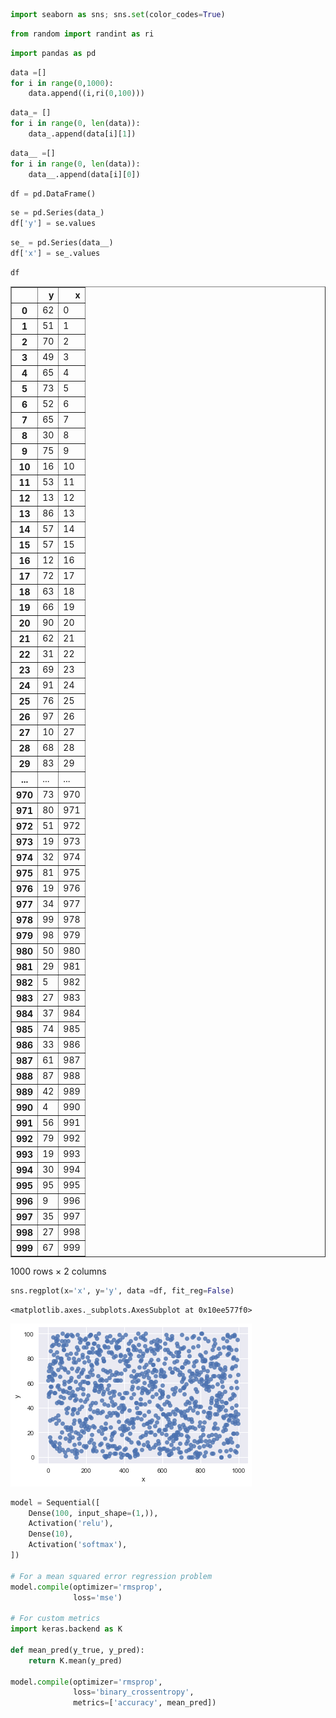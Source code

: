 

```python
import seaborn as sns; sns.set(color_codes=True)
```


```python
from random import randint as ri
```


```python
import pandas as pd
```


```python
data =[]
for i in range(0,1000):
    data.append((i,ri(0,100)))
```


```python
data_= []
for i in range(0, len(data)):
    data_.append(data[i][1])
```


```python
data__ =[]
for i in range(0, len(data)):
    data__.append(data[i][0])
```


```python
df = pd.DataFrame()
```


```python
se = pd.Series(data_)
df['y'] = se.values
```


```python
se_ = pd.Series(data__)
df['x'] = se_.values
```


```python
df
```




<div>
<style scoped>
    .dataframe tbody tr th:only-of-type {
        vertical-align: middle;
    }

    .dataframe tbody tr th {
        vertical-align: top;
    }

    .dataframe thead th {
        text-align: right;
    }
</style>
<table border="1" class="dataframe">
  <thead>
    <tr style="text-align: right;">
      <th></th>
      <th>y</th>
      <th>x</th>
    </tr>
  </thead>
  <tbody>
    <tr>
      <th>0</th>
      <td>62</td>
      <td>0</td>
    </tr>
    <tr>
      <th>1</th>
      <td>51</td>
      <td>1</td>
    </tr>
    <tr>
      <th>2</th>
      <td>70</td>
      <td>2</td>
    </tr>
    <tr>
      <th>3</th>
      <td>49</td>
      <td>3</td>
    </tr>
    <tr>
      <th>4</th>
      <td>65</td>
      <td>4</td>
    </tr>
    <tr>
      <th>5</th>
      <td>73</td>
      <td>5</td>
    </tr>
    <tr>
      <th>6</th>
      <td>52</td>
      <td>6</td>
    </tr>
    <tr>
      <th>7</th>
      <td>65</td>
      <td>7</td>
    </tr>
    <tr>
      <th>8</th>
      <td>30</td>
      <td>8</td>
    </tr>
    <tr>
      <th>9</th>
      <td>75</td>
      <td>9</td>
    </tr>
    <tr>
      <th>10</th>
      <td>16</td>
      <td>10</td>
    </tr>
    <tr>
      <th>11</th>
      <td>53</td>
      <td>11</td>
    </tr>
    <tr>
      <th>12</th>
      <td>13</td>
      <td>12</td>
    </tr>
    <tr>
      <th>13</th>
      <td>86</td>
      <td>13</td>
    </tr>
    <tr>
      <th>14</th>
      <td>57</td>
      <td>14</td>
    </tr>
    <tr>
      <th>15</th>
      <td>57</td>
      <td>15</td>
    </tr>
    <tr>
      <th>16</th>
      <td>12</td>
      <td>16</td>
    </tr>
    <tr>
      <th>17</th>
      <td>72</td>
      <td>17</td>
    </tr>
    <tr>
      <th>18</th>
      <td>63</td>
      <td>18</td>
    </tr>
    <tr>
      <th>19</th>
      <td>66</td>
      <td>19</td>
    </tr>
    <tr>
      <th>20</th>
      <td>90</td>
      <td>20</td>
    </tr>
    <tr>
      <th>21</th>
      <td>62</td>
      <td>21</td>
    </tr>
    <tr>
      <th>22</th>
      <td>31</td>
      <td>22</td>
    </tr>
    <tr>
      <th>23</th>
      <td>69</td>
      <td>23</td>
    </tr>
    <tr>
      <th>24</th>
      <td>91</td>
      <td>24</td>
    </tr>
    <tr>
      <th>25</th>
      <td>76</td>
      <td>25</td>
    </tr>
    <tr>
      <th>26</th>
      <td>97</td>
      <td>26</td>
    </tr>
    <tr>
      <th>27</th>
      <td>10</td>
      <td>27</td>
    </tr>
    <tr>
      <th>28</th>
      <td>68</td>
      <td>28</td>
    </tr>
    <tr>
      <th>29</th>
      <td>83</td>
      <td>29</td>
    </tr>
    <tr>
      <th>...</th>
      <td>...</td>
      <td>...</td>
    </tr>
    <tr>
      <th>970</th>
      <td>73</td>
      <td>970</td>
    </tr>
    <tr>
      <th>971</th>
      <td>80</td>
      <td>971</td>
    </tr>
    <tr>
      <th>972</th>
      <td>51</td>
      <td>972</td>
    </tr>
    <tr>
      <th>973</th>
      <td>19</td>
      <td>973</td>
    </tr>
    <tr>
      <th>974</th>
      <td>32</td>
      <td>974</td>
    </tr>
    <tr>
      <th>975</th>
      <td>81</td>
      <td>975</td>
    </tr>
    <tr>
      <th>976</th>
      <td>19</td>
      <td>976</td>
    </tr>
    <tr>
      <th>977</th>
      <td>34</td>
      <td>977</td>
    </tr>
    <tr>
      <th>978</th>
      <td>99</td>
      <td>978</td>
    </tr>
    <tr>
      <th>979</th>
      <td>98</td>
      <td>979</td>
    </tr>
    <tr>
      <th>980</th>
      <td>50</td>
      <td>980</td>
    </tr>
    <tr>
      <th>981</th>
      <td>29</td>
      <td>981</td>
    </tr>
    <tr>
      <th>982</th>
      <td>5</td>
      <td>982</td>
    </tr>
    <tr>
      <th>983</th>
      <td>27</td>
      <td>983</td>
    </tr>
    <tr>
      <th>984</th>
      <td>37</td>
      <td>984</td>
    </tr>
    <tr>
      <th>985</th>
      <td>74</td>
      <td>985</td>
    </tr>
    <tr>
      <th>986</th>
      <td>33</td>
      <td>986</td>
    </tr>
    <tr>
      <th>987</th>
      <td>61</td>
      <td>987</td>
    </tr>
    <tr>
      <th>988</th>
      <td>87</td>
      <td>988</td>
    </tr>
    <tr>
      <th>989</th>
      <td>42</td>
      <td>989</td>
    </tr>
    <tr>
      <th>990</th>
      <td>4</td>
      <td>990</td>
    </tr>
    <tr>
      <th>991</th>
      <td>56</td>
      <td>991</td>
    </tr>
    <tr>
      <th>992</th>
      <td>79</td>
      <td>992</td>
    </tr>
    <tr>
      <th>993</th>
      <td>19</td>
      <td>993</td>
    </tr>
    <tr>
      <th>994</th>
      <td>30</td>
      <td>994</td>
    </tr>
    <tr>
      <th>995</th>
      <td>95</td>
      <td>995</td>
    </tr>
    <tr>
      <th>996</th>
      <td>9</td>
      <td>996</td>
    </tr>
    <tr>
      <th>997</th>
      <td>35</td>
      <td>997</td>
    </tr>
    <tr>
      <th>998</th>
      <td>27</td>
      <td>998</td>
    </tr>
    <tr>
      <th>999</th>
      <td>67</td>
      <td>999</td>
    </tr>
  </tbody>
</table>
<p>1000 rows × 2 columns</p>
</div>




```python
sns.regplot(x='x', y='y', data =df, fit_reg=False)
```




    <matplotlib.axes._subplots.AxesSubplot at 0x10ee577f0>




![png](output_10_1.png)



```python
model = Sequential([
    Dense(100, input_shape=(1,)),
    Activation('relu'),
    Dense(10),
    Activation('softmax'),
])

# For a mean squared error regression problem
model.compile(optimizer='rmsprop',
              loss='mse')

# For custom metrics
import keras.backend as K

def mean_pred(y_true, y_pred):
    return K.mean(y_pred)

model.compile(optimizer='rmsprop',
              loss='binary_crossentropy',
              metrics=['accuracy', mean_pred])
```
